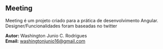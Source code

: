 ## Meeting

Meeting é um projeto criado para a prática de desenvolvimento Angular.  
Designer/Funcionalidades foram baseadas no twitter

**Autor:** Washington Junio C. Rodrigues  
**Email:** washingtonjunio16@gmail.com  
